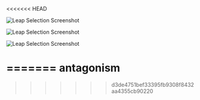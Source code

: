 <<<<<<< HEAD

![Leap Selection Screenshot](http://i.imgur.com/PiMNElh.gif)

![Leap Selection Screenshot](http://i.imgur.com/KUUtiGE.gif)

![Leap Selection Screenshot](http://media.tumblr.com/af766fd7d65d0b994534ee909a942949/tumblr_inline_mmt7m96li91qz4rgp.png)

=======
antagonism
==========
>>>>>>> d3de4751bef33395fb9308f8432aa4355cb90220
